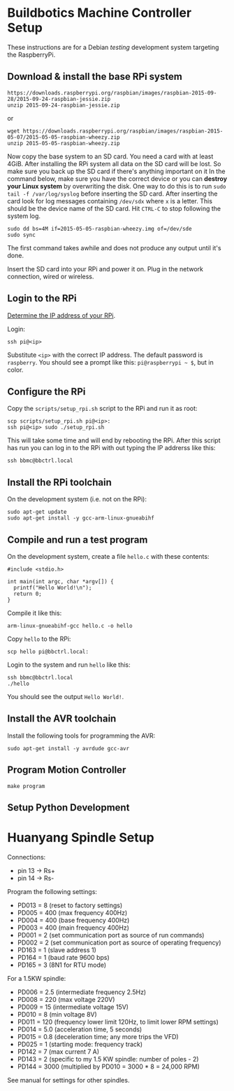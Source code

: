 # Buildbotics Machine Controller Setup

These instructions are for a Debian *testing* development system targeting the RaspberryPi.

## Download & install the base RPi system

```
https://downloads.raspberrypi.org/raspbian/images/raspbian-2015-09-28/2015-09-24-raspbian-jessie.zip
unzip 2015-09-24-raspbian-jessie.zip
```

or

```
wget https://downloads.raspberrypi.org/raspbian/images/raspbian-2015-05-07/2015-05-05-raspbian-wheezy.zip
unzip 2015-05-05-raspbian-wheezy.zip
```

Now copy the base system to an SD card.  You need a card with at least 4GiB.  After installing the RPi system all data on the SD card will be lost.  So make sure you back up the SD card if there's anything important on it
In the command below, make sure you have the correct device or you can **destroy your Linux system** by overwriting the disk.  One way to do this is to run ``sudo tail -f /var/log/syslog`` before inserting the SD card.  After inserting the card look for log messages containing ``/dev/sdx`` where ``x`` is a letter.  This should be the device name of the SD card.  Hit ``CTRL-C`` to stop following the system log.

```
sudo dd bs=4M if=2015-05-05-raspbian-wheezy.img of=/dev/sde
sudo sync
```

The first command takes awhile and does not produce any output until it's done.

Insert the SD card into your RPi and power it on.  Plug in the network connection, wired or wireless.

## Login to the RPi

[Determine the IP address of your RPi](https://www.raspberrypi.org/documentation/troubleshooting/hardware/networking/ip-address.md).

Login:

```
ssh pi@<ip>
```

Substitute ``<ip>`` with the correct IP address.  The default password is ``raspberry``.  You should see a prompt like this: ``pi@raspberrypi ~ $``, but in color.

## Configure the RPi
Copy the ``scripts/setup_rpi.sh`` script to the RPi and run it as root:

```
scp scripts/setup_rpi.sh pi@<ip>:
ssh pi@<ip> sudo ./setup_rpi.sh
```

This will take some time and will end by rebooting the RPi.  After this script has run you can log in to the RPi with out typing the IP addrerss like this:

```
ssh bbmc@bbctrl.local
```

## Install the RPi toolchain
On the development system (i.e. not on the RPi):

```
sudo apt-get update
sudo apt-get install -y gcc-arm-linux-gnueabihf
```

## Compile and run a test program

On the development system, create a file ``hello.c`` with these contents:

```
#include <stdio.h>

int main(int argc, char *argv[]) {
  printf("Hello World!\n");
  return 0;
}
```

Compile it like this:

```
arm-linux-gnueabihf-gcc hello.c -o hello
```

Copy ``hello`` to the RPi:

```
scp hello pi@bbctrl.local:
```

Login to the system and run ``hello`` like this:

```
ssh bbmc@bbctrl.local
./hello
```

You should see the output ``Hello World!``.

## Install the AVR toolchain
Install the following tools for programming the AVR:

```
sudo apt-get install -y avrdude gcc-avr
```

## Program Motion Controller

```
make program
```


## Setup Python Development


# Huanyang Spindle Setup

Connections:

 * pin 13 -> Rs+
 * pin 14 -> Rs-

Program the following settings:

 * PD013 = 8 (reset to factory settings)
 * PD005 = 400 (max frequency 400Hz)
 * PD004 = 400 (base frequency 400Hz)
 * PD003 = 400 (main frequency 400Hz)
 * PD001 = 2 (set communication port as source of run commands)
 * PD002 = 2 (set communication port as source of operating frequency)
 * PD163 = 1 (slave address 1)
 * PD164 = 1 (baud rate 9600 bps)
 * PD165 = 3 (8N1 for RTU mode)

For a 1.5KW spindle:

 * PD006 = 2.5 (intermediate frequency 2.5Hz)
 * PD008 = 220 (max voltage 220V)
 * PD009 = 15 (intermediate voltage 15V)
 * PD010 = 8 (min voltage 8V)
 * PD011 = 120 (frequency lower limit 120Hz, to limit lower RPM settings)
 * PD014 = 5.0 (acceleration time, 5 seconds)
 * PD015 = 0.8 (deceleration time; any more trips the VFD)
 * PD025 = 1 (starting mode: frequency track)
 * PD142 = 7 (max current 7 A)
 * PD143 = 2 (specific to my 1.5 KW spindle: number of poles - 2)
 * PD144 = 3000 (multiplied by PD010 = 3000 * 8 = 24,000 RPM)

See manual for settings for other spindles.
